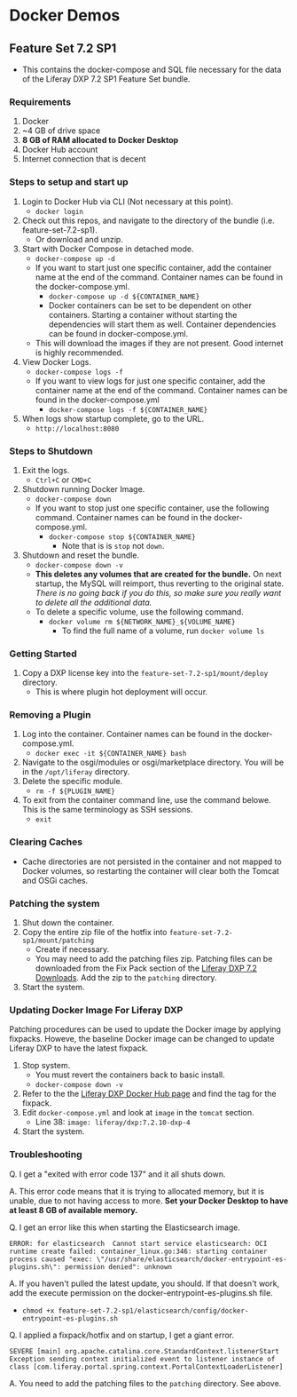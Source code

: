 # Docker Demos

## Feature Set 7.2 SP1
- This contains the docker-compose and SQL file necessary for the data of the Liferay DXP 7.2 SP1 Feature Set bundle.

### Requirements
1. Docker
2. ~4 GB of drive space
3. **8 GB of RAM allocated to Docker Desktop**
4. Docker Hub account
5. Internet connection that is decent

### Steps to setup and start up
1. Login to Docker Hub via CLI (Not necessary at this point).
	- `docker login`
2. Check out this repos, and navigate to the directory of the bundle (i.e. feature-set-7.2-sp1).
	- Or download and unzip.
3. Start with Docker Compose in detached mode.
	- `docker-compose up -d`
	- If you want to start just one specific container, add the container name at the end of the command. Container names can be found in the docker-compose.yml.
		- `docker-compose up -d ${CONTAINER_NAME}`
		- Docker containers can be set to be dependent on other containers. Starting a container without starting the dependencies will start them as well. Container dependencies can be found in docker-compose.yml.
	- This will download the images if they are not present. Good internet is highly recommended.
4. View Docker Logs.
	- `docker-compose logs -f`
	- If you want to view logs for just one specific container, add the container name at the end of the command. Container names can be found in the docker-compose.yml
		- `docker-compose logs -f ${CONTAINER_NAME}`
5. When logs show startup complete, go to the URL.
	- `http://localhost:8080`
	
### Steps to Shutdown
1. Exit the logs.
	- `Ctrl+C` or `CMD+C`
2. Shutdown running Docker Image.
	- `docker-compose down`
	- If you want to stop just one specific container, use the following command. Container names can be found in the docker-compose.yml.
		- `docker-compose stop ${CONTAINER_NAME}`
			- Note that is is `stop` not `down`.
3. Shutdown and reset the bundle.
	- `docker-compose down -v`
	- **This deletes any volumes that are created for the bundle.** On next startup, the MySQL will reimport, thus reverting to the original state. *There is no going back if you do this, so make sure you really want to delete all the additional data.*
	- To delete a specific volume, use the following command.
		- `docker volume rm ${NETWORK_NAME}_${VOLUME_NAME}`
			- To find the full name of a volume, run `docker volume ls`
	
### Getting Started
1. Copy a DXP license key into the `feature-set-7.2-sp1/mount/deploy` directory.
	- This is where plugin hot deployment will occur.
	
### Removing a Plugin
1. Log into the container. Container names can be found in the docker-compose.yml.
	- `docker exec -it ${CONTAINER_NAME} bash`
2. Navigate to the osgi/modules or osgi/marketplace directory. You will be in the `/opt/liferay` directory.
3. Delete the specific module.
	- `rm -f ${PLUGIN_NAME}`
4. To exit from the container command line, use the command belowe. This is the same terminology as SSH sessions.
	- `exit`
	
### Clearing Caches
- Cache directories are not persisted in the container and not mapped to Docker volumes, so restarting the container will clear both the Tomcat and OSGi caches.

### Patching the system
1. Shut down the container.
2. Copy the entire zip file of the hotfix into `feature-set-7.2-sp1/mount/patching`
	- Create if necessary.
	- You may need to add the patching files zip. Patching files can be downloaded from the Fix Pack section of the [Liferay DXP 7.2 Downloads](https://help.liferay.com/hc/en-us/categories/360001749912). Add the zip to the `patching` directory.
3. Start the system.

### Updating Docker Image For Liferay DXP
Patching procedures can be used to update the Docker image by applying fixpacks. Howeve, the baseline Docker image can be changed to update Liferay DXP to have the latest fixpack.

1. Stop system.
	- You must revert the containers back to basic install.
	- `docker-compose down -v`
2. Refer to the the [Liferay DXP Docker Hub page](https://hub.docker.com/r/liferay/dxp/tags) and find the tag for the fixpack.
3. Edit `docker-compose.yml` and look at `image` in the `tomcat` section.
	- Line 38: `image: liferay/dxp:7.2.10-dxp-4`
4. Start the system.

	
### Troubleshooting
Q. I get a "exited with error code 137" and it all shuts down.

A. This error code means that it is trying to allocated memory, but it is unable, due to not having access to more. **Set your Docker Desktop to have at least 8 GB of available memory.**

Q. I get an error like this when starting the Elasticsearch image.

`ERROR: for elasticsearch  Cannot start service elasticsearch: OCI runtime create failed: container_linux.go:346: starting container process caused "exec: \"/usr/share/elasticsearch/docker-entrypoint-es-plugins.sh\": permission denied": unknown`

A. If you haven't pulled the latest update, you should. If that doesn't work, add the execute permission on the docker-entrypoint-es-plugins.sh file.
- `chmod +x feature-set-7.2-sp1/elasticsearch/config/docker-entrypoint-es-plugins.sh`

Q. I applied a fixpack/hotfix and on startup, I get a giant error.

`SEVERE [main] org.apache.catalina.core.StandardContext.listenerStart Exception sending context initialized event to listener instance of class [com.liferay.portal.spring.context.PortalContextLoaderListener]`

A. You need to add the patching files to the `patching` directory. See above.